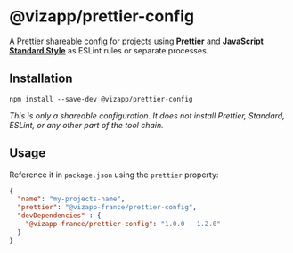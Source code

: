 # @vizapp/prettier-config

A Prettier [shareable config](https://prettier.io/docs/en/configuration.html#sharing-configurations )
for projects using **[Prettier](https://prettier.io/ )** and 
**[JavaScript Standard Style](https://standardjs.com/ )** as ESLint rules or
separate processes.

## Installation

```
npm install --save-dev @vizapp/prettier-config
```

_This is only a shareable configuration. It does not install Prettier, Standard,
ESLint, or any other part of the tool chain._

## Usage

Reference it in `package.json` using the `prettier` property:

```json
{
  "name": "my-projects-name",
  "prettier": "@vizapp-france/prettier-config",
  "devDependencies" : {
    "@vizapp-france/prettier-config": "1.0.0 - 1.2.0"
  }
}
```

<!-- 
If you don't want to use `package.json`, you can use any of the supported
extensions to export a string:

```jsonc
// `.prettierrc.json`
"prettier-config"
```

```javascript
// `prettier.config.js` or `.prettierrc.js`
module.exports = 'prettier-config'
```

## Extending Shared Configurations

This configuration is not intended to be changed, but if you have a setup where
modification is required, it is possible. Prettier does not offer an "extends"
mechanism as you might be familiar from tools such as ESLint.

To extend a configuration you will need to:

1.  Import/Require this sharable config from within your own configuration. This
    means you must be using a JavaScript version of a Prettier configuration
    file.
2.  Extend your modification on top of the shared config using something like
    **[Object destructuring](https://developer.mozilla.org/en-US/docs/Web/JavaScript/Reference/Operators/Destructuring_assignment )**,
    **[Object.assign()](https://developer.mozilla.org/en-US/docs/Web/JavaScript/Reference/Global_Objects/Object/assign )**,
    or **[lodash.merge()](https://lodash.com/docs/4.17.11#merge )**
3.  Export the modified configuration

> Prettier uses [cosmiconfig](https://github.com/davidtheclark/cosmiconfig) for
> configuration file support. This means you can configure prettier via:
> 
> - A `.prettierrc` file, written in YAML or JSON, with optional extensions: `.yaml/.yml/.json`.
> - A `.prettierrc.toml` file, written in TOML (the `.toml` extension is _required_).
> - A `prettier.config.js` or `.prettierrc.js` file that exports an object.
> - A `"prettier"` key in your `package.json` file.
> 
> ...
> 
> **Sharing configurations**
> 
> > Note: This method does **not** offer a way to _extend_ the configuration to
> > overwrite some properties from the shared configuration. If you need to do
> > that, import the file in a `.prettierrc.js` file and export the
> > modifications, e.g:
> >
> > ```js
> > module.exports = {
> >   ...require("@company/prettier-config"),
> >   semi: false
> > };
> > ```
> 
> _source: <https://github.com/prettier/prettier/blob/cacaa92a3f0acf9618f54cd60c9b36b37744dbde/docs/configuration.md>_

For example, if you need to change it so that semicolons are required:

```javascript
// `prettier.config.js` or `.prettierrc.js`
const prettierConfigStandard = require('prettier-config-standard')
const merge = require('lodash.merge')

const modifiedConfig = merge(
  {},
  prettierConfigStandard,
  {
    semi: true,
    // ... other modified settings here
  }
)

module.exports = modifiedConfig
```
 -->